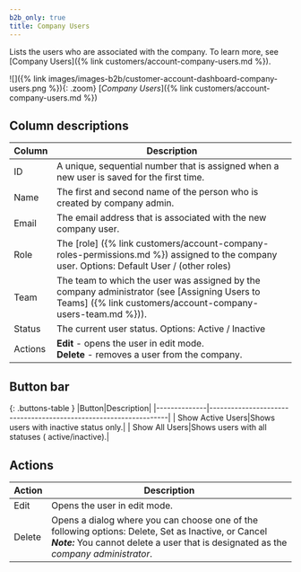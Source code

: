 ```yaml
---
b2b_only: true
title: Company Users
---
```


Lists the users who are associated with the company. To learn more, see [Company Users]({% link customers/account-company-users.md %}).

![]({% link images/images-b2b/customer-account-dashboard-company-users.png %}){: .zoom}
[_Company Users_]({% link customers/account-company-users.md %})

## Column descriptions

|Column|Description|
|--- |--- |
|ID|A unique, sequential number that is assigned when a new user is saved for the first time.|
|Name|The first and second name of the person who is created by company admin.|
|Email|The email address that is associated with the new company user.|
|Role|The [role] ({% link customers/account-company-roles-permissions.md %}) assigned to the company user. Options: Default User / (other roles)|
|Team|The team to which the user was assigned by the company administrator (see [Assigning Users to Teams] ({% link customers/account-company-users-team.md %})).|
|Status|The current user status. Options: Active / Inactive|
|Actions|**Edit** - opens the user in edit mode. <br/>**Delete** - removes a user from the company.|

## Button bar

{: .buttons-table }
|Button|Description|
|--------------|------------------------------------------------------------------|
| <span class="btn">Show Active Users</span>|Shows users with inactive status only.|
| <span class="btn">Show All Users</span>|Shows users with all statuses ( active/inactive).|

## Actions

|Action|Description|
|--- |--- |
|Edit| Opens the user in edit mode.|
|Delete| Opens a dialog where you can choose one of the following options: Delete, Set as Inactive, or Cancel <br/>**_Note:_** You cannot delete a user that is designated as the _company administrator_.|

<!--
  This is a style declaration so that buttons are not wrapped by table auto styling for column widths.
-->
<style>
.buttons-table td:first-of-type {
  width: 200px;
}
</style>
